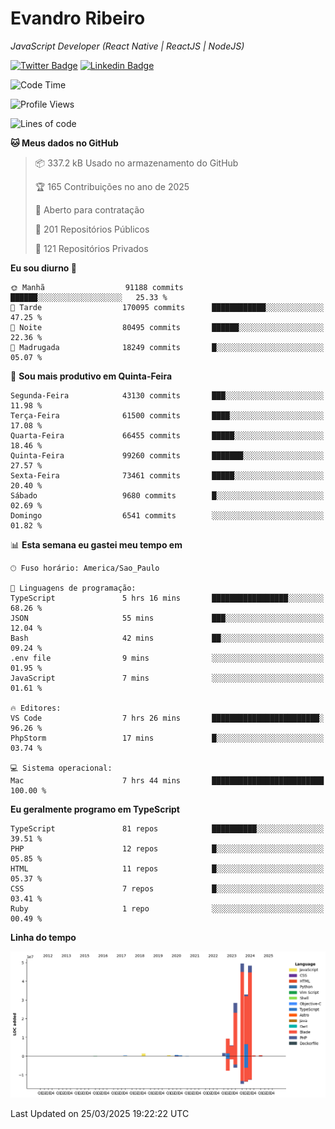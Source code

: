 # Evandro **Ribeiro**

*JavaScript Developer (React Native | ReactJS | NodeJS)*

[![Twitter Badge](https://img.shields.io/badge/-@ribeiroevandro-201B2D?style=flat-square&labelColor=201B2D&logo=twitter&logoColor=white&link=https://twitter.com/ribeiroevandro)](https://twitter.com/ribeiroevandro) 
[![Linkedin Badge](https://img.shields.io/badge/-Evandro%20Ribeiro-201B2D?style=flat-square&logo=Linkedin&logoColor=white&link=https://www.linkedin.com/in/ribeiroevandro)](https://www.linkedin.com/in/ribeiroevandro) 


<!--START_SECTION:waka-->
![Code Time](http://img.shields.io/badge/Code%20Time-4%2C341%20hrs%201%20min-blue)

![Profile Views](http://img.shields.io/badge/Visualizac%C3%B5es%20do%20perfil-1-blue)

![Lines of code](https://img.shields.io/badge/Desde%20o%20Hello%20World%20eu%20escrevi-179.3%20million%20linhas%20de%20c%C3%B3digo-blue)

**🐱 Meus dados no GitHub** 

> 📦 337.2 kB Usado no armazenamento do GitHub 
 > 
> 🏆 165 Contribuições no ano de 2025
 > 
> 💼 Aberto para contratação
 > 
> 📜 201 Repositórios Públicos 
 > 
> 🔑 121 Repositórios Privados 
 > 
**Eu sou diurno 🐤** 

```text
🌞 Manhã                  91188 commits       ██████░░░░░░░░░░░░░░░░░░░   25.33 % 
🌆 Tarde                  170095 commits      ████████████░░░░░░░░░░░░░   47.25 % 
🌃 Noite                  80495 commits       ██████░░░░░░░░░░░░░░░░░░░   22.36 % 
🌙 Madrugada              18249 commits       █░░░░░░░░░░░░░░░░░░░░░░░░   05.07 % 
```
📅 **Sou mais produtivo em Quinta-Feira** 

```text
Segunda-Feira            43130 commits       ███░░░░░░░░░░░░░░░░░░░░░░   11.98 % 
Terça-Feira              61500 commits       ████░░░░░░░░░░░░░░░░░░░░░   17.08 % 
Quarta-Feira             66455 commits       █████░░░░░░░░░░░░░░░░░░░░   18.46 % 
Quinta-Feira             99260 commits       ███████░░░░░░░░░░░░░░░░░░   27.57 % 
Sexta-Feira              73461 commits       █████░░░░░░░░░░░░░░░░░░░░   20.40 % 
Sábado                   9680 commits        █░░░░░░░░░░░░░░░░░░░░░░░░   02.69 % 
Domingo                  6541 commits        ░░░░░░░░░░░░░░░░░░░░░░░░░   01.82 % 
```


📊 **Esta semana eu gastei meu tempo em** 

```text
🕑︎ Fuso horário: America/Sao_Paulo

💬 Linguagens de programação: 
TypeScript               5 hrs 16 mins       █████████████████░░░░░░░░   68.26 % 
JSON                     55 mins             ███░░░░░░░░░░░░░░░░░░░░░░   12.04 % 
Bash                     42 mins             ██░░░░░░░░░░░░░░░░░░░░░░░   09.24 % 
.env file                9 mins              ░░░░░░░░░░░░░░░░░░░░░░░░░   01.95 % 
JavaScript               7 mins              ░░░░░░░░░░░░░░░░░░░░░░░░░   01.61 % 

🔥 Editores: 
VS Code                  7 hrs 26 mins       ████████████████████████░   96.26 % 
PhpStorm                 17 mins             █░░░░░░░░░░░░░░░░░░░░░░░░   03.74 % 

💻 Sistema operacional: 
Mac                      7 hrs 44 mins       █████████████████████████   100.00 % 
```

**Eu geralmente programo em TypeScript** 

```text
TypeScript               81 repos            ██████████░░░░░░░░░░░░░░░   39.51 % 
PHP                      12 repos            █░░░░░░░░░░░░░░░░░░░░░░░░   05.85 % 
HTML                     11 repos            █░░░░░░░░░░░░░░░░░░░░░░░░   05.37 % 
CSS                      7 repos             █░░░░░░░░░░░░░░░░░░░░░░░░   03.41 % 
Ruby                     1 repo              ░░░░░░░░░░░░░░░░░░░░░░░░░   00.49 % 
```



**Linha do tempo**

![Lines of Code chart](https://raw.githubusercontent.com/ribeiroevandro/ribeiroevandro/main/assets/bar_graph.png)


 Last Updated on 25/03/2025 19:22:22 UTC
<!--END_SECTION:waka-->
